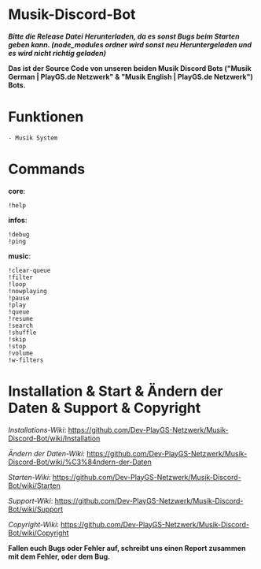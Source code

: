 # Musik-Discord-Bot

***Bitte die Release Datei Herunterladen, da es sonst Bugs beim Starten geben kann. (node_modules ordner wird sonst neu Heruntergeladen und es wird nicht richtig geladen)***

**Das ist der Source Code von unseren beiden Musik Discord Bots ("Musik German | PlayGS.de Netzwerk" &amp; "Musik English | PlayGS.de Netzwerk") Bots.**
 
 
# Funktionen
```
- Musik System
 ```
 
# Commands

**core**:
```
!help
```
**infos**:
```
!debug
!ping
```
**music**:
```
!clear-queue
!filter
!loop
!nowplaying
!pause
!play
!queue
!resume
!search
!shuffle
!skip
!stop
!volume
!w-filters
```

# Installation & Start & Ändern der Daten & Support & Copyright

*Installations-Wiki*: https://github.com/Dev-PlayGS-Netzwerk/Musik-Discord-Bot/wiki/Installation

*Ändern der Daten-Wiki*: https://github.com/Dev-PlayGS-Netzwerk/Musik-Discord-Bot/wiki/%C3%84ndern-der-Daten

*Starten-Wiki*: https://github.com/Dev-PlayGS-Netzwerk/Musik-Discord-Bot/wiki/Starten

*Support-Wiki*: https://github.com/Dev-PlayGS-Netzwerk/Musik-Discord-Bot/wiki/Support

*Copyright-Wiki*: https://github.com/Dev-PlayGS-Netzwerk/Musik-Discord-Bot/wiki/Copyright
 
 
**Fallen euch Bugs oder Fehler auf, schreibt uns
einen Report zusammen mit dem Fehler, oder dem Bug.**
